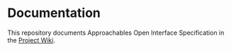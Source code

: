 # Documentation
This repository documents Approachables Open Interface Specification in the [Project Wiki](https://github.com/Approachable/Documentation/wiki/Table-of-Contents).
